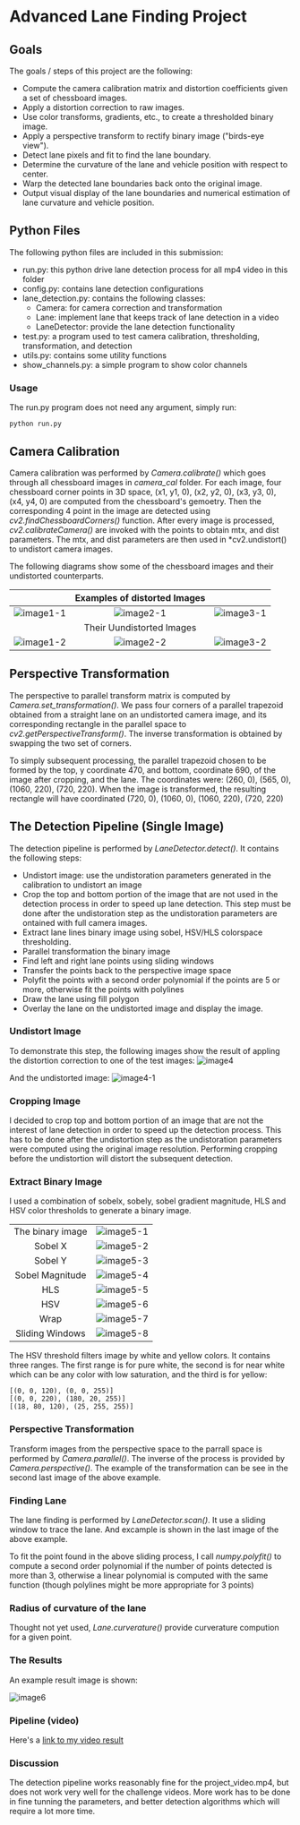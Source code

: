 # Advanced Lane Finding Project

## Goals

The goals / steps of this project are the following:

* Compute the camera calibration matrix and distortion coefficients given a set of chessboard images.
* Apply a distortion correction to raw images.
* Use color transforms, gradients, etc., to create a thresholded binary image.
* Apply a perspective transform to rectify binary image ("birds-eye view").
* Detect lane pixels and fit to find the lane boundary.
* Determine the curvature of the lane and vehicle position with respect to center.
* Warp the detected lane boundaries back onto the original image.
* Output visual display of the lane boundaries and numerical estimation of lane curvature and vehicle position.

[//]: # (Image References)

[image1-1]: ./camera_cal/calibration1.jpg "Calibration1"
[image1-2]: ./examples/calibration1-2.jpg "Calibration1 Undistorted"
[image2-1]: ./camera_cal/calibration2.jpg "Calibration2"
[image2-2]: ./examples/calibration2-2.jpg "Calibration2 Undistorted"
[image3-1]: ./camera_cal/calibration3.jpg "Calibration3"
[image3-2]: ./examples/calibration3-2.jpg "Calibration3 Undistorted"
[image4]: ./test_images/test5.jpg "Road Original"
[image4-1]: ./examples/test5-undistort.jpg "Undistorted"
[image5-1]: ./examples/test5-bin.jpg "Binary Example"
[image5-2]: ./examples/test5-sobelx.jpg "Sobelx Example"
[image5-3]: ./examples/test5-sobely.jpg "Sobely Example"
[image5-4]: ./examples/test5-sobelm.jpg "Sobel Mangitude Example"
[image5-5]: ./examples/test5-hls.jpg "HLS Example"
[image5-6]: ./examples/test5-hsv.jpg "HSV Example"
[image5-7]: ./examples/test5-lines.jpg "Warp Example"
[image5-8]: ./examples/test5-trace.jpg "Fit Visual"
[image6]: ./examples/test5-final.jpg "Output"
[video1]: ./project_video.mp4 "Video"

## Python Files
The following python files are included in this submission:

* run.py: this python drive lane detection process for all mp4 video in this folder
* config.py: contains lane detection configurations
* lane_detection.py: contains the following classes: 
  * Camera: for camera correction and transformation
  * Lane: implement lane that keeps track of lane detection in a video
  * LaneDetector: provide the lane detection functionality
* test.py: a program used to test camera calibration, thresholding, transformation, and detection
* utils.py: contains some utility functions
* show_channels.py: a simple program to show color channels

### Usage
The run.py program does not need any argument, simply run:
```
python run.py
```

## Camera Calibration

Camera calibration was performed by *Camera.calibrate()* which goes through all chessboard images in *camera_cal* folder. For each image, four chessboard corner points in 3D space, (x1, y1, 0), (x2, y2, 0), (x3, y3, 0), (x4, y4, 0) are computed from the chessboard's gemoetry. Then the corresponding 4 point in the image are detected using *cv2.findChessboardCorners()* function. After every image is processed, *cv2.calibrateCamera()* are invoked with the points to obtain mtx, and dist parameters.
The mtx, and dist parameters are then used in *cv2.undistort() to undistort camera images.

The following diagrams show some of the chessboard images and their undistorted counterparts.

|           		    |   Examples of distorted Images  |   	    |
|:-----------------:|:-------------------:|:-------------------:| 
| ![image1-1]       | ![image2-1]  		    | ![image3-1]         |
|           		|   Their Uundistorted Images  |   	            |
| ![image1-2]       | ![image2-2]  		    | ![image3-2]         |

## Perspective Transformation
The perspective to parallel transform matrix is computed by *Camera.set_transformation()*. We pass four corners of a parallel trapezoid obtained from a straight lane on an undistorted camera image, and its corresponding rectangle in the parallel space to *cv2.getPerspectiveTransform()*. The inverse transformation is obtained by swapping the two set of corners.

To simply subsequent processing, the parallel trapezoid chosen to be formed by the top, y coordinate 470, and bottom, coordinate 690, of the image after cropping, and the lane. The coordinates were: (260, 0), (565, 0), (1060, 220), (720, 220). When the image is transformed, the resulting rectangle will have coordinated (720, 0), (1060, 0), (1060, 220), (720, 220)

## The Detection Pipeline (Single Image)

The detection pipeline is performed by *LaneDetector.detect()*. It contains the following steps:

* Undistort image: use the undistoration parameters generated in the calibration to undistort an image
* Crop the top and bottom portion of the image that are not used in the detection process in order to speed up lane detection. This step must be done after the undistoration step as the undistoration parameters are ontained with full camera images.
* Extract lane lines binary image using sobel, HSV/HLS colorspace thresholding.
* Parallel transformation the binary image
* Find left and right lane points using sliding windows
* Transfer the points back to the perspective image space
* Polyfit the points with a second order polynomial if the points are 5 or more, otherwise fit the points with polylines
* Draw the lane using fill polygon
* Overlay the lane on the undistorted image and display the image.

### Undistort Image

To demonstrate this step, the following images show the result of appling the distortion correction to one of the test images:
![image4]

And the undistorted image:
![image4-1]

### Cropping Image

I decided to crop top and bottom portion of an image that are not the interest of lane detection in order to speed up the detection process. This has to be done after the undistortion step as the undistoration parameters were computed using the original image resolution. Performing cropping before the undistortion will distort the subsequent detection.

### Extract Binary Image

I used a combination of sobelx, sobely, sobel gradient magnitude, HLS and HSV color thresholds to generate a binary image.

|           		    |                     |
|:-----------------:|:-------------------:|
| The binary image  | ![image5-1]  		    |
| Sobel X       	  | ![image5-2]         |
| Sobel Y    		    | ![image5-3]         |
| Sobel Magnitude	  | ![image5-4]         |
| HLS        		    | ![image5-5]         |
| HSV       	    	| ![image5-6]         |
| Wrap       		    | ![image5-7]         |
| Sliding Windows   | ![image5-8]         |

The HSV threshold filters image by white and yellow colors. It contains three ranges. The first range is for pure white, the second is for near white which can be any color with low saturation, and the third is for yellow:
``` 
[(0, 0, 120), (0, 0, 255)]
[(0, 0, 220), (180, 20, 255)]
[(18, 80, 120), (25, 255, 255)]
```

### Perspective Transformation

Transform images from the perspective space to the parrall space is performed by *Camera.parallel()*.
The inverse of the process is provided by *Camera.perspective()*.
The example of the transformation can be see in the second last image of the above example.

### Finding Lane

The lane finding is performed by *LaneDetector.scan()*. It use a sliding window to trace the lane. And excample is shown in the last image of the above example.

To fit the point found in the above sliding process, I call *numpy.polyfit()* to compute a second order polynomial if the number of points detected is more than 3, otherwise a linear polynomial is computed with the same function (though polylines might be more appropriate for 3 points)

### Radius of curvature of the lane

Thought not yet used, *Lane.curverature()* provide curverature compution for a given point.


### The Results

An example result image is shown:

![image6]

### Pipeline (video)

Here's a [link to my video result](./examples/project_video.mp4)

### Discussion

The detection pipeline works reasonably fine for the project_video.mp4, but does not work very well for the challenge videos. More work has to be done in fine tunning the parameters, and better detection algorithms which will require a lot more time.
